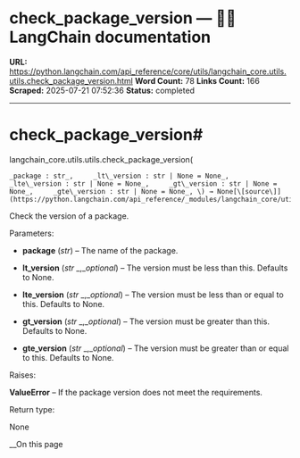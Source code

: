 # check_package_version — 🦜🔗 LangChain  documentation

**URL:** https://python.langchain.com/api_reference/core/utils/langchain_core.utils.utils.check_package_version.html
**Word Count:** 78
**Links Count:** 166
**Scraped:** 2025-07-21 07:52:36
**Status:** completed

---

# check\_package\_version\#

langchain\_core.utils.utils.check\_package\_version\(

    _package : str_,     _lt\_version : str | None = None_,     _lte\_version : str | None = None_,     _gt\_version : str | None = None_,     _gte\_version : str | None = None_, \) → None[\[source\]](https://python.langchain.com/api_reference/_modules/langchain_core/utils/utils.html#check_package_version)\#     

Check the version of a package.

Parameters:     

  * **package** \(_str_\) – The name of the package.

  * **lt\_version** \(_str_ _,__optional_\) – The version must be less than this. Defaults to None.

  * **lte\_version** \(_str_ _,__optional_\) – The version must be less than or equal to this. Defaults to None.

  * **gt\_version** \(_str_ _,__optional_\) – The version must be greater than this. Defaults to None.

  * **gte\_version** \(_str_ _,__optional_\) – The version must be greater than or equal to this. Defaults to None.

Raises:     

**ValueError** – If the package version does not meet the requirements.

Return type:     

None

__On this page